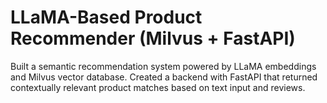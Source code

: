 #  LLaMA-Based Product Recommender (Milvus + FastAPI)
Built a semantic recommendation system powered by LLaMA embeddings and Milvus vector database.  Created a backend with FastAPI that returned contextually relevant product matches based on text input and reviews.
